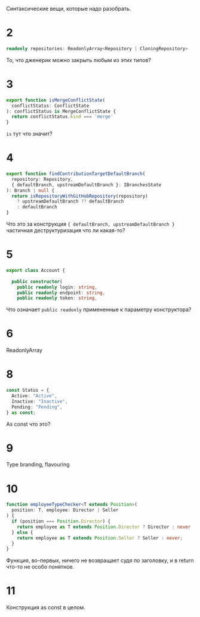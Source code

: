 Синтаксические вещи, которые надо разобрать.

# 2

```typescript
readonly repositories: ReadonlyArray<Repository | CloningRepository>
```

То, что дженерик можно закрыть любым из этих типов?

# 3

```typescript
export function isMergeConflictState(
  conflictStatus: ConflictState
): conflictStatus is MergeConflictState {
  return conflictStatus.kind === 'merge'
}
```

`is` тут что значит?

# 4

```typescript
export function findContributionTargetDefaultBranch(
  repository: Repository,
  { defaultBranch, upstreamDefaultBranch }: IBranchesState
): Branch | null {
  return isRepositoryWithGitHubRepository(repository)
    ? upstreamDefaultBranch ?? defaultBranch
    : defaultBranch
}
```

Что это за конструкция `{ defaultBranch, upstreamDefaultBranch }` частичная деструктуризация что ли какая-то?

# 5

```typescript
export class Account {
  
  public constructor(
    public readonly login: string,
    public readonly endpoint: string,
    public readonly token: string,
```

Что означает `public readonly` примененные к параметру конструктора?

# 6

ReadonlyArray



# 8 

```typescript
const Status = {
  Active: "Active",
  Inactive: "Inactive",
  Pending: "Pending",
} as const;
```

As const что это?

# 9 

Type branding, flavouring

# 10

```typescript
function employeeTypeChecker<T extends Position>(
  position: T, employee: Director | Seller 
) {
  if (position === Position.Director) {
    return employee as T extends Position.Director ? Director : never
  } else {
    return employee as T extends Position.Seller ? Seller : never;    
  }
}
```

Функция, во-первых, ничего не возвращает судя по заголовку, и в return что-то не особо понятное.



# 11

Конструкция as const в целом.